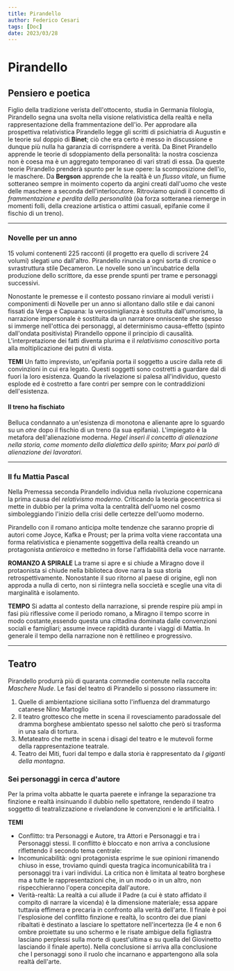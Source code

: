 ```yaml
---
title: Pirandello
author: Federico Cesari 
tags: [Doc]
date: 2023/03/28
---
```

# Pirandello
## Pensiero e poetica
Figlio della tradizione verista dell'ottocento, studia in Germania filologia, Pirandello segna una svolta nella visione relativistica della realtà e nella rappresentazione della frammentazione dell'io. Per approdare alla prospettiva relativistica Pirandello legge gli scritti di psichiatria di Augustin e le teorie sul doppio di **Binet**; ciò che era certo è messo in discussione e dunque più nulla ha garanzia di corrispndere a verità. Da Binet Pirandello apprende le teorie di sdoppiamento della personalità: la nostra coscienza non è coesa ma è un aggregato temporaneo di vari strati di essa. Da queste teorie Pirandello prenderà spunto per le sue opere: la scomposizione dell'io, le maschere.
Da **Bergson** apprende che la realtà è un *flusso vitale*, un fiume sotteraneo sempre in moimento coperto da argini creati dall'uomo che veste delle maschere a seconda dell'interlocutore. Ritroviamo quindi il concetto di *frammentazione e perdita della personalità* (òa forza sotteranea riemerge in momenti folli, della creazione artistica o attimi casuali, epifanie come il fischio di un treno).

---
### Novelle per un anno
15 volumi contenenti 225 racconti (il progetto era quello di scrivere 24 volumi) slegati uno dall'altro. Pirandello rinuncia a ogni sorta di cronice o svrastruttura stile Decameron. Le novelle sono un'incubatrice della produzione dello scrittore, da esse prende spunti per trame e personaggi successivi.

Nonostante le premesse e il contesto possano rinviare ai moduli veristi i componimenti di Novelle per un anno si allontano dallo stile e dai canoni fissati da Verga e Capuana: la verosimiglianza è sostituita dall'umorismo, la narrazione impersonale è sostituita da un narratore onniscente she spesso si immerge nell'ottica dei personaggi, al determinismo causa-effetto (spinto dall'ondata positivista) Pirandello oppone il principio di causalità. L'interpretazione dei fatti diventa plurima e il *relativismo conoscitivo* porta alla moltiplicazione dei putni di vista.

**TEMI**
Un fatto imprevisto, un'epifania porta il soggetto a uscire dalla rete di convinzioni in cui era legato. Questi soggetti sono costretti a guardare dal di fuori la loro esistenza. Quando la rivelazione si palesa all'individuo, questo esplode ed è costretto a fare  contri per sempre con le contraddizioni dell'esistenza.

#### Il treno ha fischiato
Belluca condannato a un'esistenza di monotona e alienante apre lo sguardo su un *otre* dopo il fischio di un treno (la sua epifania). L'impiegato è la metafora dell'alienazione moderna. *Hegel inserì il concetto di alienazione nella storia, come momento della dialettica dello spirito; Marx poi parlò di alienazione dei lavoratori.*  

---

### Il fu Mattia Pascal

Nella Premessa seconda Pirandello individua nella rivoluzione copernicana la prima causa del *relativismo moderno*. Criticando la teoria geocentrica si mette in dubbio per la prima volta la centralità dell'uomo nel cosmo simboleggiando l'inizio della crisi delle certezze dell'uomo moderno.

Pirandello con il romano anticipa molte tendenze che saranno proprie di autori come Joyce, Kafka e Proust; per la prima volta viene raccontata una forma relativistica e pienamente soggettiva della realtà creando un protagonista *antieroico* e mettedno in forse l'affidabilità della voce narrante.


**ROMANZO A SPIRALE**
La trame si apre e si chiude a Miragno dove il protaonista si chiude nella biblioteca dove narra la sua storia retrospettivamente. Nonostante il suo ritorno al paese di origine, egli non approda a nulla di certo, non si riintegra nella soccietà e sceglie una vita di marginalità e isolamento.

**TEMPO**
Si adatta al contesto della narrazione, si prende respire più ampi in fasi più riflessive come il periodo romano, a Miragno il tempo scorre in modo costante,essendo questa una cittadina dominata dalle convenzioni sociali e famigliari; assume invece rapidità durante i viaggi di Mattia. In generale il tempo della narrazione non è rettilineo e progressivo.



---
## Teatro
Pirandello produrrà più di quaranta commedie contenute nella raccolta *Maschere Nude*. Le fasi del teatro di Pirandello si possono riassumere in:
1. Quelle di ambientazione siciliana sotto l'influenza del drammaturgo catanese Nino Martoglio
2. Il teatro grottesco che mette in scena il rovesciamento paradossale del dramma borghese ambientato spesso nel salotto che però si trasforma in una sala di tortura. 
3. Metateatro che mette in scena i disagi del teatro e le mutevoli forme della rappresentazione teatrale.
4. Teatro dei Miti, fuori dal tempo e dalla storia è rappresentato da *I giganti della montagna*.

### Sei personaggi in cerca d'autore
Per la prima volta abbatte le quarta paerete e infrange la separazione tra finzione e realtà insinuando il dubbio nello spettatore, rendendo il teatro soggetto di teatralizzazione e rivelandone le convenzioni e le artificialità. l

**TEMI**
- Conflitto: tra Personaggi e Autore, tra Attori e Personaggi e tra i Personaggi stessi. Il conflitto è bloccato e non arriva a conclusione riflettendo il secondo tema centrale:
- Incomunicabilità: ogni protagonista esprime le sue opinioni rimanendo chiuso in esse, troviamo quindi questa tragica incomunicabilità tra i personaggi tra i vari individui. La critica non è limitata al teatro borghese ma a tutte le rappresentazioni che, in un modo o in un altro, non rispecchieranno l'opera concepita dall'autore.
- Verità-realtà: La realtà a cui allude il Padre (a cui è stato affidato il compito di narrare la vicenda) è la dimensione materiale; essa appare tuttavia effimera e precaria in confronto alla verità dell'arte. Il finale è poi l'esplosione del conflitto finzione e realtà, lo scontro dei due piani ribaltati è destinato a lasciare lo spettatore nell'incertezza (le 4 e non 6 ombre proiettate su uno schermo e le risate ambigue della figliastra lasciano perplessi sulla morte di quest'ultima e su quella del Giovinetto lasciando il finale aperto). Nella conclusione si arriva alla conclusione che I personaggi sono il ruolo che incarnano e appartengono alla sola realtà dell'arte.